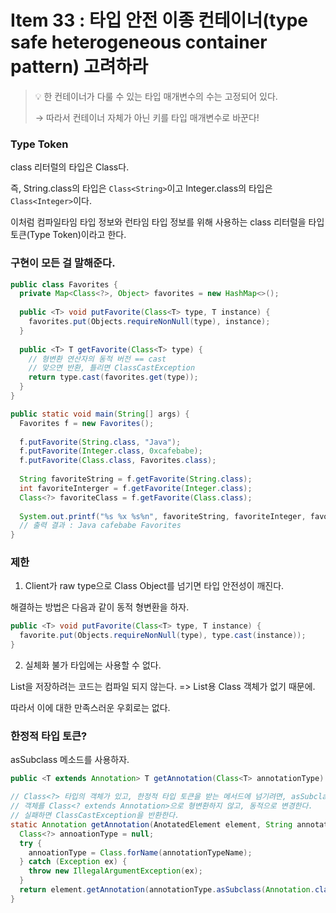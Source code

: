 # Item 33 : 타입 안전 이종 컨테이너(type safe heterogeneous container pattern) 고려하라

> 💡 한 컨테이너가 다룰 수 있는 타입 매개변수의 수는 고정되어 있다.
> 
> → 따라서 컨테이너 자체가 아닌 키를 타입 매개변수로 바꾼다!

### Type Token
class 리터럴의 타입은 Class<T>다.

즉, String.class의 타입은 ```Class<String>```이고 Integer.class의 타입은 ```Class<Integer>```이다.

이처럼 컴파일타임 타입 정보와 런타임 타입 정보를 위해 사용하는 class 리터럴을 타입 토큰(Type Token)이라고 한다.

### 구현이 모든 걸 말해준다.

```java
public class Favorites {
  private Map<Class<?>, Object> favorites = new HashMap<>();
  
  public <T> void putFavorite(Class<T> type, T instance) {
    favorites.put(Objects.requireNonNull(type), instance);
  }
  
  public <T> T getFavorite(Class<T> type) {
    // 형변환 연산자의 동적 버전 == cast
    // 맞으면 반환, 틀리면 ClassCastException
    return type.cast(favorites.get(type));
  }
}
```

```java
public static void main(String[] args) {
  Favorites f = new Favorites();
  
  f.putFavorite(String.class, "Java");
  f.putFavorite(Integer.class, 0xcafebabe);
  f.putFavorite(Class.class, Favorites.class);
  
  String favoriteString = f.getFavorite(String.class);
  int favoriteInterger = f.getFavorite(Integer.class);
  Class<?> favoriteClass = f.getFavorite(Class.class);
  
  System.out.printf("%s %x %s%n", favoriteString, favoriteInteger, favoriteClass.getName());
  // 출력 결과 : Java cafebabe Favorites
}
```

### 제한
1. Client가 raw type으로 Class Object를 넘기면 타입 안전성이 깨진다.

해결하는 방법은 다음과 같이 동적 형변환을 하자.

```java
public <T> void putFavorite(Class<T> type, T instance) {
  favorite.put(Objects.requireNonNull(type), type.cast(instance));
}
```

2. 실체화 불가 타입에는 사용할 수 없다.

List<String>을 저장하려는 코드는 컴파일 되지 않는다. => List<String>용 Class 객체가 없기 때문에.

따라서 이에 대한 만족스러운 우회로는 없다.

### 한정적 타입 토큰?
asSubclass 메소드를 사용하자.

```java
public <T extends Annotation> T getAnnotation(Class<T> annotationType)

// Class<?> 타입의 객체가 있고, 한정적 타입 토큰을 받는 메서드에 넘기려면, asSubclass를 쓰자.
// 객체를 Class<? extends Annotation>으로 형변환하지 않고, 동적으로 변경한다.
// 실패하면 ClassCastException을 반환한다.
static Annotation getAnnotation(AnotatedElement element, String annotationTypeName) {
  Class<?> annoationType = null;
  try {
    annoationType = Class.forName(annotationTypeName);
  } catch (Exception ex) {
    throw new IllegalArgumentException(ex);
  }
  return element.getAnnotation(annotationType.asSubclass(Annotation.class));
}
```
